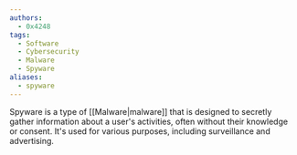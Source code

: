 ```yaml
---
authors:
  - 0x4248
tags:
  - Software
  - Cybersecurity
  - Malware
  - Spyware
aliases:
  - spyware
---
```

Spyware is a type of [[Malware|malware]] that is designed to secretly gather information about a user's activities, often without their knowledge or consent. It's used for various purposes, including surveillance and advertising.